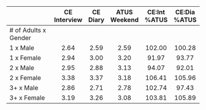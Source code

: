 
|                      | CE<br>Interview |  CE<br>Diary | ATUS<br>Weekend | CE:Int<br>%ATUS | CE:Dia<br>%ATUS |
| -------------------- | :----------: | :----------: | :----------: | :----------: | :----------: |
| # of Adults x Gender |              |              |              |              |              |
| 1 x Male             |         2.64 |         2.59 |         2.59 |       102.00 |       100.28 |
| 1 x Female           |         2.94 |         3.00 |         3.20 |        91.97 |        93.77 |
| 2 x Male             |         2.95 |         2.88 |         3.13 |        94.07 |        92.01 |
| 2 x Female           |         3.38 |         3.37 |         3.18 |       106.41 |       105.96 |
| 3+ x Male            |         2.86 |         2.71 |         2.78 |       102.74 |        97.43 |
| 3+ x Female          |         3.19 |         3.26 |         3.08 |       103.81 |       105.89 |

